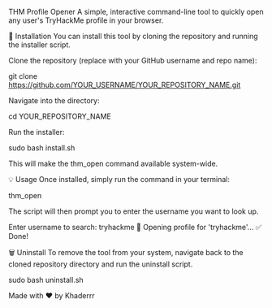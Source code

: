 THM Profile Opener
A simple, interactive command-line tool to quickly open any user's TryHackMe profile in your browser.

🚀 Installation
You can install this tool by cloning the repository and running the installer script.

Clone the repository (replace with your GitHub username and repo name):

git clone https://github.com/YOUR_USERNAME/YOUR_REPOSITORY_NAME.git

Navigate into the directory:

cd YOUR_REPOSITORY_NAME

Run the installer:

sudo bash install.sh

This will make the thm_open command available system-wide.

💡 Usage
Once installed, simply run the command in your terminal:

thm_open

The script will then prompt you to enter the username you want to look up.

Enter username to search: tryhackme
🔎 Opening profile for 'tryhackme'...
✅ Done!

🗑️ Uninstall
To remove the tool from your system, navigate back to the cloned repository directory and run the uninstall script.

sudo bash uninstall.sh

Made with ❤️ by Khaderrr
